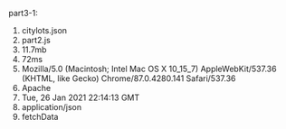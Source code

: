 part3-1: 


1. citylots.json
2. part2.js
3. 11.7mb
4. 72ms
5. Mozilla/5.0 (Macintosh; Intel Mac OS X 10_15_7) AppleWebKit/537.36 (KHTML, like Gecko) Chrome/87.0.4280.141 Safari/537.36
6. Apache
7. Tue, 26 Jan 2021 22:14:13 GMT
8. application/json
9. fetchData